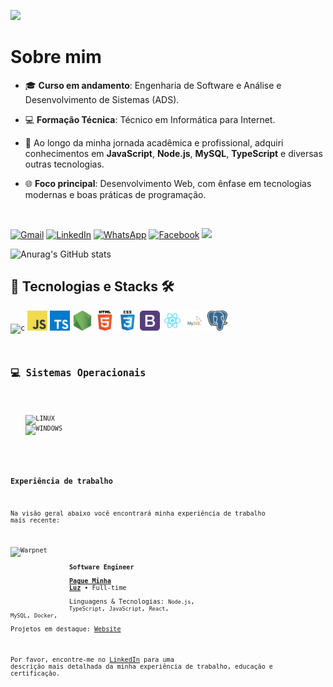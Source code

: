 ![](https://komarev.com/ghpvc/?username=douglasmelere&color=006bed)

# Sobre mim 

- 🎓 **Curso em andamento**: Engenharia de Software e Análise e Desenvolvimento de Sistemas (ADS).
- 💻 **Formação Técnica**: Técnico em Informática para Internet.

- 🚀 Ao longo da minha jornada acadêmica e profissional, adquiri conhecimentos em **JavaScript**, **Node.js**, **MySQL**, **TypeScript** e diversas outras tecnologias.

- 🌐 **Foco principal**: Desenvolvimento Web, com ênfase em tecnologias modernas e boas práticas de programação.

<br>

<p align="left">
  <a href="#" title="Gmail">
  <img src="https://img.shields.io/badge/-Gmail-FF0000?style=flat-square&labelColor=FF0000&logo=gmail&logoColor=white&link=mailto:douglasmelere@gmail.com" alt="Gmail"/></a>
  <a href="#" title="LinkedIn">
  <img src="https://img.shields.io/badge/-Linkedin-0e76a8?style=flat-square&logo=Linkedin&logoColor=white&link=https://www.linkedin.com/in/douglas-junior-22840b2a4/" alt="LinkedIn"/></a>
  <a href="#" title="WhatsApp">
  <img src="https://img.shields.io/badge/-WhatsApp-25d366?style=flat-square&labelColor=25d366&logo=whatsapp&logoColor=white&link=wa.me/+5549999330101" alt="WhatsApp"/></a>
  <a href="#" title="Facebook">
  <img src="https://img.shields.io/badge/-Facebook-3b5998?style=flat-square&labelColor=3b5998&logo=facebook&logoColor=white&link=https://www.facebook.com/profile.php?id=100006770490785" alt="Facebook"/></a>
  <a href="#" title="Instagram">
  <img src="https://img.shields.io/badge/-Instagram-DF0174?style=flat-square&labelColor=DF0174&logo=instagram&logoColor=white&link=https://www.instagram.com/douglasmelere alt="Instagram"/></a>
</p>

![Anurag's GitHub stats](https://github-readme-stats.vercel.app/api?username=douglasmelere&show_icons=true&theme=radical&locale=pt-br)

## 🚀 Tecnologias e Stacks 🛠

<code><img height="32" src="https://cdn.iconscout.com/icon/free/png-512/c-programming-569564.png" alt="c"/></code>
<code><img height="32" src="https://raw.githubusercontent.com/github/explore/80688e429a7d4ef2fca1e82350fe8e3517d3494d/topics/javascript/javascript.png" alt="Javascript"/></code>
<code><img height="32" src="https://raw.githubusercontent.com/github/explore/80688e429a7d4ef2fca1e82350fe8e3517d3494d/topics/typescript/typescript.png" alt="Typescript"/></code>
<code><img height="32" src="https://raw.githubusercontent.com/github/explore/80688e429a7d4ef2fca1e82350fe8e3517d3494d/topics/nodejs/nodejs.png" alt="Nodejs"/></code>
<code><img height="32" src="https://raw.githubusercontent.com/github/explore/80688e429a7d4ef2fca1e82350fe8e3517d3494d/topics/html/html.png" alt="HTML5"/></code>
<code><img height="32" src="https://raw.githubusercontent.com/github/explore/80688e429a7d4ef2fca1e82350fe8e3517d3494d/topics/css/css.png" alt="CSS"/></code>
<code><img height="32" src="https://raw.githubusercontent.com/github/explore/80688e429a7d4ef2fca1e82350fe8e3517d3494d/topics/bootstrap/bootstrap.png" alt="Bootstrap"/></code>
<code><img height="32" src="https://raw.githubusercontent.com/github/explore/80688e429a7d4ef2fca1e82350fe8e3517d3494d/topics/react/react.png" alt="React"/></code>
<code><img height="32" src="https://raw.githubusercontent.com/github/explore/80688e429a7d4ef2fca1e82350fe8e3517d3494d/topics/mysql/mysql.png" alt="MySQL"/></code>
<code><img height="32" src="https://raw.githubusercontent.com/github/explore/80688e429a7d4ef2fca1e82350fe8e3517d3494d/topics/postgresql/postgresql.png" alt="PostegreSQL"/><code>

## 💻 Sistemas Operacionais

<div style="display: inline-block"><br/>
    <img align="center" alt="LINUX" src="https://img.shields.io/badge/Linux-FCC624?style=for-the-badge&logo=linux&logoColor=black">
    <img align="center" alt="WINDOWS" src="https://img.shields.io/badge/Windows-0078D6?style=for-the-badge&logo=windows&logoColor=white">
    <br><br>
</div>

### Experiência de trabalho

Na visão geral abaixo você encontrará minha experiência de trabalho mais recente:

[<img align="left" height="94px" width="94px" alt="Warpnet" src="https://i.postimg.cc/76qPsknf/pml.png"/>](https://pagueminhaluz.com.br/)

**Software Engineer** \
[**Pague Minha Luz**](https://pagueminhaluz.com.br/) • Full-time \
Linguagens & Tecnologias: `Node.js`, `TypeScript`, `JavaScript`, `React`, `MySQL`, `Docker`,\
Projetos em destaque: [Website](https://pagueminhaluz.com.br/)
<br/>

Por favor, encontre-me no [LinkedIn](https://www.linkedin.com/in/douglasmelere/) para uma descrição mais detalhada da minha experiência de trabalho, educação e certificação.

